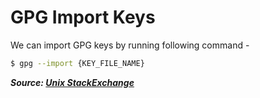 # GPG Import Keys

We can import GPG keys by running following command -

```bash
$ gpg --import {KEY_FILE_NAME}
```

**_Source: [Unix StackExchange](https://unix.stackexchange.com/a/184952)_**
